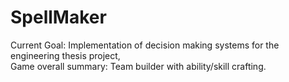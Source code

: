 # SpellMaker
Current Goal: Implementation of decision making systems for the engineering thesis project,  
Game overall summary: Team builder with ability/skill crafting.
